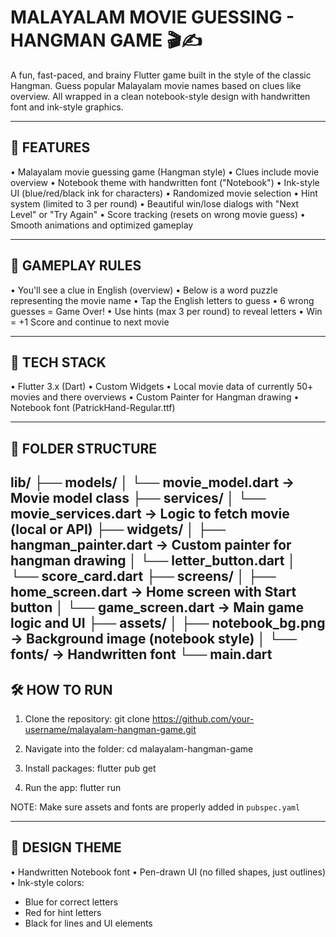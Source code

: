 MALAYALAM MOVIE GUESSING - HANGMAN GAME 🎬✍️
===========================================

A fun, fast-paced, and brainy Flutter game built in the style of the classic Hangman. 
Guess popular Malayalam movie names based on clues like overview. 
All wrapped in a clean notebook-style design with handwritten font and ink-style graphics.

-------------------------------------------
📱 FEATURES
-------------------------------------------
• Malayalam movie guessing game (Hangman style)
• Clues include movie overview
• Notebook theme with handwritten font ("Notebook")
• Ink-style UI (blue/red/black ink for characters)
• Randomized movie selection
• Hint system (limited to 3 per round)
• Beautiful win/lose dialogs with "Next Level" or "Try Again"
• Score tracking (resets on wrong movie guess)
• Smooth animations and optimized gameplay

-------------------------------------------
🧠 GAMEPLAY RULES
-------------------------------------------
• You'll see a clue in English (overview)
• Below is a word puzzle representing the movie name
• Tap the English letters to guess
• 6 wrong guesses = Game Over!
• Use hints (max 3 per round) to reveal letters
• Win = +1 Score and continue to next movie

-------------------------------------------
🔧 TECH STACK
-------------------------------------------
• Flutter 3.x (Dart)
• Custom Widgets
• Local movie data  of currently 50+ movies and there overviews
• Custom Painter for Hangman drawing
• Notebook font (PatrickHand-Regular.ttf)

-------------------------------------------
📂 FOLDER STRUCTURE
-------------------------------------------
lib/
├── models/
│   └── movie_model.dart         -> Movie model class
├── services/
│   └── movie_services.dart      -> Logic to fetch movie (local or API)
├── widgets/
│   ├── hangman_painter.dart     -> Custom painter for hangman drawing
│   └── letter_button.dart 
│   └── score_card.dart 
├── screens/
│   ├── home_screen.dart         -> Home screen with Start button
│   └── game_screen.dart         -> Main game logic and UI
├── assets/
│   ├── notebook_bg.png          -> Background image (notebook style)
│   └── fonts/                   -> Handwritten font
└── main.dart
-------------------------------------------
🛠 HOW TO RUN
-------------------------------------------
1. Clone the repository:
   git clone https://github.com/your-username/malayalam-hangman-game.git

2. Navigate into the folder:
   cd malayalam-hangman-game

3. Install packages:
   flutter pub get

4. Run the app:
   flutter run

NOTE: Make sure assets and fonts are properly added in `pubspec.yaml`

-------------------------------------------
🎨 DESIGN THEME
-------------------------------------------
• Handwritten Notebook font
• Pen-drawn UI (no filled shapes, just outlines)
• Ink-style colors: 
  - Blue for correct letters
  - Red for hint letters
  - Black for lines and UI elements
